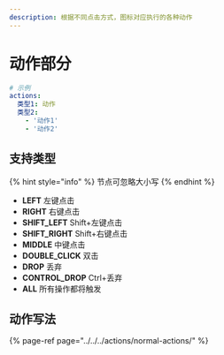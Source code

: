 ```yaml
---
description: 根据不同点击方式，图标对应执行的各种动作
---
```


# 动作部分

```yaml
# 示例
actions:
  类型1: 动作
  类型2:
    - '动作1'
    - '动作2'
```

## **支持类型**

{% hint style="info" %}
节点可忽略大小写
{% endhint %}

* **LEFT** 左键点击
* **RIGHT** 右键点击
* **SHIFT\_LEFT** Shift+左键点击
* **SHIFT\_RIGHT** Shift+右键点击
* **MIDDLE** 中键点击
* **DOUBLE\_CLICK** 双击
* **DROP** 丢弃
* **CONTROL\_DROP** Ctrl+丢弃
* **ALL** 所有操作都将触发

## **动作写法**

{% page-ref page="../../../actions/normal-actions/" %}

